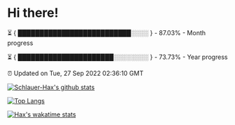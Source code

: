 # Hi there!

⏳ { ██████████████████████████░░░░ } - 87.03% - Month progress

⏳ { ██████████████████████░░░░░░░░ } - 73.73% - Year progress

⏰ Updated on Tue, 27 Sep 2022 02:36:10 GMT


[![Schlauer-Hax's github stats](https://github-readme-stats.vercel.app/api?username=Schlauer-Hax&show_icons=true&theme=dark&count_private=true)](https://github.com/Schlauer-Hax)


[![Top Langs](https://github-readme-stats.vercel.app/api/top-langs/?username=Schlauer-Hax&layout=compact&theme=dark)](https://github.com/Schlauer-Hax?tab=repositories)


[![Hax's wakatime stats](https://github-readme-stats.vercel.app/api/wakatime?username=Hax&theme=dark)](https://wakatime.com/@Hax)

